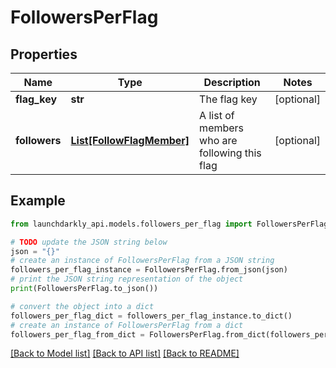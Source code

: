 # FollowersPerFlag


## Properties

Name | Type | Description | Notes
------------ | ------------- | ------------- | -------------
**flag_key** | **str** | The flag key | [optional] 
**followers** | [**List[FollowFlagMember]**](FollowFlagMember.md) | A list of members who are following this flag | [optional] 

## Example

```python
from launchdarkly_api.models.followers_per_flag import FollowersPerFlag

# TODO update the JSON string below
json = "{}"
# create an instance of FollowersPerFlag from a JSON string
followers_per_flag_instance = FollowersPerFlag.from_json(json)
# print the JSON string representation of the object
print(FollowersPerFlag.to_json())

# convert the object into a dict
followers_per_flag_dict = followers_per_flag_instance.to_dict()
# create an instance of FollowersPerFlag from a dict
followers_per_flag_from_dict = FollowersPerFlag.from_dict(followers_per_flag_dict)
```
[[Back to Model list]](../README.md#documentation-for-models) [[Back to API list]](../README.md#documentation-for-api-endpoints) [[Back to README]](../README.md)


